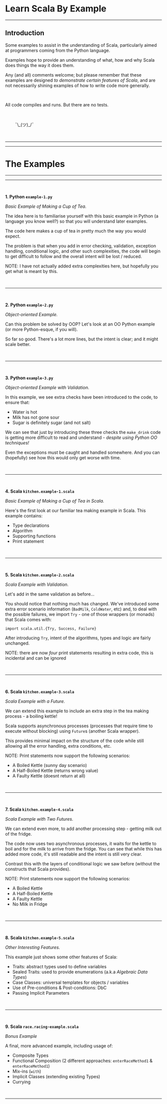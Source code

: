 # Learn Scala By Example

---

## Introduction

Some examples to assist in the understanding of Scala, particularly aimed at programmers coming from the 
Python language.  


Examples hope to provide an understanding of what, how and why Scala does things the way it does them.


Any (and all) comments welcome; but please remember that these examples are designed _to demonstrate
certain features of Scala_, and are not necessarily shining examples of how to write code more generally. 


&nbsp;


All code compiles and runs.  But there are no tests.

&nbsp;


&nbsp;&nbsp;&nbsp;&nbsp;&nbsp;&nbsp;&nbsp;&nbsp;¯\\_(ツ)\_/¯

&nbsp;


---
---

The Examples
===============

---
---


&nbsp;


**1. Python `example-1.py`**

_Basic Example of Making a Cup of Tea._ 

The idea here is to familiarise yourself with this basic example in Python 
(a language you know well?) so that you will understand later examples.

The code here makes a cup of tea in pretty much the way you would expect.

The problem is that when you add in error checking, validation, exception 
handling, conditional logic, and other such complexities, the code will begin to 
get difficult to follow and the overall intent will be lost / reduced.

NOTE: I have not actually added extra complexities here, but hopefully you get 
what is meant by this.


&nbsp;


---


&nbsp;


**2. Python `example-2.py`**

_Object-oriented Example._

Can this problem be solved by OOP? Let's look at an OO Python example (or more 
Python-esque, if you will).

So far so good. There's a lot more lines, but the intent is clear; and it might scale better.


&nbsp;


---


&nbsp;


**3. Python `example-3.py`**

_Object-oriented Example with Validation._

In this example, we see extra checks have been introduced to the code, to ensure that:

- Water is hot
- Milk has not gone sour
- Sugar is definitely sugar (and not salt)

We can see that just by introducing these three checks the `make_drink` code is 
getting more difficult to read and understand - _despite using Python OO techniques!_

Even the exceptions must be caught and handled somewhere.  And you can (hopefully) see how this would only get worse with time.


&nbsp;


---


&nbsp;


**4. Scala `kitchen.example-1.scala`**

_Basic Example of Making a Cup of Tea in Scala._ 

Here's the first look at our familiar tea making example in Scala.  This example contains:

- Type declarations
- Algorithm
- Supporting functions
- Print statement


&nbsp;


---


&nbsp;


**5. Scala `kitchen.example-2.scala`**

_Scala Example with Validation._ 

Let's add in the same validation as before... 

You should notice that nothing much has changed.  We've introduced 
some extra error scenario information (`BadMilk`, `ColdWater`, etc) and, to deal with the possible failures, we import 
`Try` - one of those wrappers (or monads) that Scala comes with: 

`import scala.util.{Try, Success, Failure}`

After introducing `Try`, intent of the algorithms, types and logic are fairly unchanged.

NOTE: there are now _four_ print statements resulting in extra code, this is incidental and can be ignored


&nbsp;


---


&nbsp;


**6. Scala `kitchen.example-3.scala`**

_Scala Example with a Future._ 

We can extend this example to include an extra step in the tea making process - a boiling kettle!

Scala supports asynchronous processes (processes that require time to execute without blocking) 
using `Future`s (another Scala wrapper).

This provides minimal impact on the structure of the code while still allowing all the error 
handling, extra conditions, etc.

NOTE: Print statements now support the following scenarios:

- A Boiled Kettle (sunny day scenario)
- A Half-Boiled Kettle (returns wrong value)
- A Faulty Kettle (doesnt return at all)


&nbsp;


---


&nbsp;


**7. Scala `kitchen.example-4.scala`**

_Scala Example with Two Futures._ 

We can extend even more, to add another processing step - getting milk out of the fridge.

The code now uses two asynchronous processes, it waits for the kettle to boil and for the milk to arrive 
from the fridge.  You can see that while this 
has added more code, it's still readable and the intent is still very clear.  

Contrast this with the layers of conditional logic we saw before 
(without the constructs that Scala provides).

NOTE: Print statements now support the following scenarios:

- A Boiled Kettle
- A Half-Boiled Kettle
- A Faulty Kettle
- No Milk in Fridge


&nbsp;


---


&nbsp;


**8. Scala `kitchen.example-5.scala`**

_Other Interesting Features._ 

This example just shows some other features of Scala:

- Traits: abstract types used to define variables
- Sealed Traits: used to provide enumerations (a.k.a _Algebraic Data Types_)
- Case Classes: universal templates for objects / variables
- Use of Pre-conditions & Post-conditions: DbC
- Passing Implicit Parameters


&nbsp;


---


&nbsp;


**9. Scala `race.racing-example.scala`**

_Bonus Example_ 

A final, more advanced example, including usage of:

- Composite Types
- Functional Composition (2 different approaches: `enterRaceMethod1` & `enterRaceMethod1`)
- Mix-ins (`with`)
- Implicit Classes (extending existing Types)
- Currying

&nbsp;


---

&nbsp;

